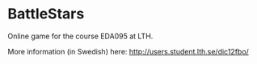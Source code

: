 # BattleStars
Online game for the course EDA095 at LTH.

More information (in Swedish) here: http://users.student.lth.se/dic12fbo/
